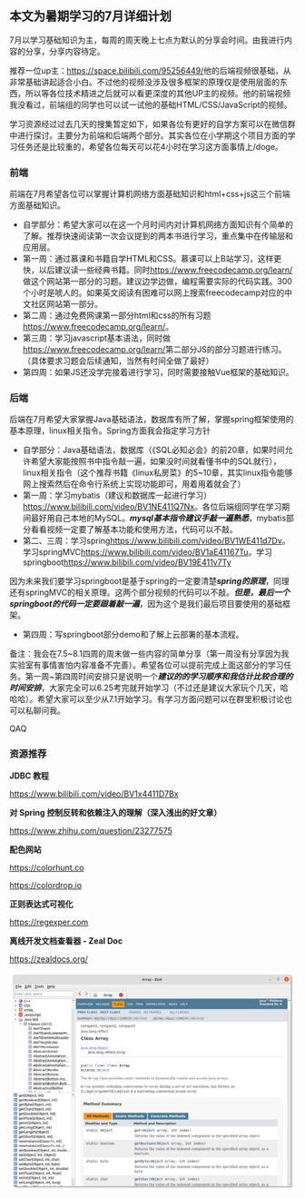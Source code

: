 ## 本文为暑期学习的7月详细计划

7月以学习基础知识为主，每周的周天晚上七点为默认的分享会时间。由我进行内容的分享，分享内容待定。

推荐一位up主：<https://space.bilibili.com/95256449/>他的后端视频很基础，从非常基础讲起适合小白。不过他的视频没涉及很多框架的原理仅是使用层面的东西，所以等各位技术精进之后就可以看更深度的其他UP主的视频。他的前端视频我没看过，前端组的同学也可以试一试他的基础HTML/CSS/JavaScript的视频。

学习资源经过过去几天的搜集暂定如下，如果各位有更好的自学方案可以在微信群中进行探讨。主要分为前端和后端两个部分。其实各位在小学期这个项目方面的学习任务还是比较重的，希望各位每天可以花4小时在学习这方面事情上/doge。

### 前端
前端在7月希望各位可以掌握计算机网络方面基础知识和html+css+js这三个前端方面基础知识。
* 自学部分：希望大家可以在这一个月时间内对计算机网络方面知识有个简单的了解。推荐快速阅读第一次会议提到的两本书进行学习，重点集中在传输层和应用层。
* 第一周：通过慕课和书籍自学HTML和CSS。慕课可以上B站学习，这样更快，以后建议读一些经典书籍。同时<https://www.freecodecamp.org/learn/>做这个网站第一部分的习题。建议边学边做，编程需要实际的代码实践。300个小时是唬人的。如果英文阅读有困难可以网上搜索freecodecamp对应的中文社区网站第一部分。
* 第二周：通过免费网课第一部分html和css的所有习题<https://www.freecodecamp.org/learn/>。
* 第三周：学习javascript基本语法，同时做<https://www.freecodecamp.org/learn/>第二部分JS的部分习题进行练习。（具体要求习题会后续通知，当然有时间全做了最好）
* 第四周：如果JS还没学完接着进行学习，同时需要接触Vue框架的基础知识。
### 后端
后端在7月希望大家掌握Java基础语法，数据库有所了解，掌握spring框架使用的基本原理，linux相关指令。Spring方面我会指定学习方针
* 自学部分：Java基础语法，数据库（《SQL必知必会》的前20章，如果时间允许希望大家能按照书中指令敲一遍，如果没时间就看懂书中的SQL就行），linux相关指令（这个推荐书籍《linux私房菜》的5~10章，其实linux指令能够网上搜索然后在命令行系统上实现功能即可，用着用着就会了）
* 第一周：学习mybatis（建议和数据库一起进行学习）<https://www.bilibili.com/video/BV1NE411Q7Nx>。各位后端组同学在学习期间最好用自己本地的MySQL。***mysql基本指令建议手敲一遍熟悉***，mybatis部分看看视频一定要了解基本功能和使用方法，代码可以不敲。
* 第二、三周：学习spring<https://www.bilibili.com/video/BV1WE411d7Dv>。学习springMVC<https://www.bilibili.com/video/BV1aE41167Tu>。学习springboot<https://www.bilibili.com/video/BV19E411v7Ty>

因为未来我们要学习springboot是基于spring的一定要清楚***spring的原理***，同理还有springMVC的相关原理。这两个部分视频的代码可以不敲。***但是，最后一个springboot的代码一定要跟着敲一遍***，因为这个是我们最后项目要使用的基础框架。
* 第四周：写springboot部分demo和了解上云部署的基本流程。

备注：我会在7.5~8.1四周的周末做一些内容的简单分享（第一周没有分享因为我实验室有事情害怕内容准备不完善）。希望各位可以提前完成上面这部分的学习任务。第一周~第四周时间安排只是说明一个***建议的的学习顺序和我估计比较合理的时间安排***，大家完全可以6.25考完就开始学习（不过还是建议大家玩个几天，哈哈哈）。希望大家可以至少从7.1开始学习。有学习方面问题可以在群里积极讨论也可以私聊问我。

QAQ

### 资源推荐

**JDBC 教程**

https://www.bilibili.com/video/BV1x4411D7Bx

**对 Spring 控制反转和依赖注入的理解（深入浅出的好文章）**

https://www.zhihu.com/question/23277575

**配色网站**

https://colorhunt.co

https://colordrop.io

**正则表达式可视化**

https://regexper.com

**离线开发文档查看器 - Zeal Doc**

https://zealdocs.org/

![](../img/zeal-doc.png)